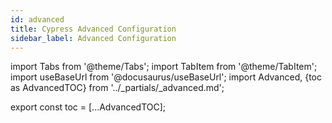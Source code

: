 ```yaml
---
id: advanced
title: Cypress Advanced Configuration
sidebar_label: Advanced Configuration
---
```


import Tabs from '@theme/Tabs';
import TabItem from '@theme/TabItem';
import useBaseUrl from '@docusaurus/useBaseUrl';
import Advanced, {toc as AdvancedTOC} from '../_partials/_advanced.md';

<Advanced />

<!-- Using partials breaks table of contents. Using this workaround to get it working again. -->
export const toc = [...AdvancedTOC];
